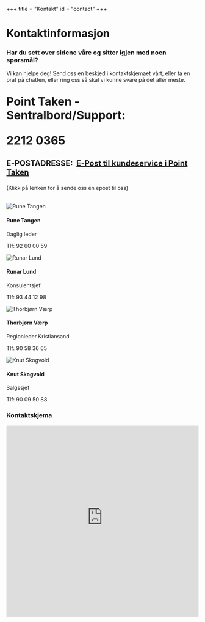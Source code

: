 +++
title = "Kontakt"
id = "contact"
+++


<div class="container">
        <div class="row">
            <div class="col-md-12 col-lg-8 mt-4">
                <div class="heading mt-4">
                    <h1>Kontaktinformasjon</h1>
                </div>
                <h3>Har du sett over sidene våre og sitter igjen med noen spørsmål?</h3>
                <p>Vi kan hjelpe deg! Send oss en beskjed i kontaktskjemaet vårt, eller ta en prat på chatten, eller ring oss så skal vi kunne svare på det aller meste.</p>
                <p></p> <p style="font-size:30px; font-weight:bold;">Point Taken - Sentralbord/Support:</p>
            <p style="font-size:30px; font-weight:bold;"> 2212 0365</p>
                <p style="font-size:20px; font-weight:bold;">E-POSTADRESSE:&nbsp;&nbsp;<a style="text-decoration:underline;" href="kundeservice i pointtaken.no"  rel="nofollow" onclick="this.href='mailto:' + 'kundeservice' + '@' + 'pointtaken.no'">E-Post til kundeservice i Point Taken</a></p>
                <p>(Klikk på lenken for å sende oss en epost til oss)</p>
            </div>    
            <div class="col-md-12 col-lg-6"></div>
        </div>
</div>

<br>
<div class="row">
<div class="col-sm-6 col-md-4 col-lg-3">
    <div class="card personkort text-center no-hover">
        <img class="card-img-top img-profil img-round mx-auto" src="../img/people/rune-round.jpg" alt="Rune Tangen">
        <div class="card-body">
            <h4 class="card-title">Rune Tangen</h4>
            <p class="card-subtitle mb-2">Daglig leder</p>
            <p class="card-text">Tlf: 92 60 00 59</p>
        </div>
    </div>
</div>

<div class="col-sm-6 col-md-4 col-lg-3">
    <div class="card personkort text-center no-hover">
        <img class="card-img-top img-profil img-round mx-auto" src="../img/people/runar-round.jpg" alt="Runar Lund">
        <div class="card-body">
            <h4 class="card-title">Runar Lund</h4>
            <p class="card-subtitle mb-2">Konsulentsjef</p>
            <p class="card-text">Tlf: 93 44 12 98</p>
        </div>
    </div>
</div>

<div class="col-sm-6 col-md-4 col-lg-3">
    <div class="card personkort text-center no-hover">
        <img class="card-img-top img-profil img-round mx-auto" src="../img/people/thorbjorn-round.jpg" alt="Thorbjørn Værp">
        <div class="card-body">
            <h4 class="card-title">Thorbjørn Værp</h4>
            <p class="card-subtitle mb-2">Regionleder Kristiansand</p>
            <p class="card-text">Tlf: 90 58 36 65</p>
        </div>
    </div>
</div>

<div class="col-sm-6 col-md-4 col-lg-3">
    <div class="card personkort text-center no-hover">
        <img class="card-img-top img-profil img-round mx-auto" src="../img/people/knut-round.jpg" alt="Knut Skogvold">
        <div class="card-body">
            <h4 class="card-title">Knut Skogvold</h4>
            <p class="card-subtitle mb-2">Salgssjef</p>
            <p class="card-text">Tlf: 90 09 50 88</p>
        </div>
    </div>
</div>

<div class="col-md-12 col-lg-8 p-4 mt-4">
    <div class="heading">
        <h3>Kontaktskjema</h3>
    </div>
</div>

</div>


<div class="row">
<iframe src="https://analytics-eu.clickdimensions.com/pointtakenno-aaajs/pages/seqk2w0deeipuqanoirrlg.html" allowtransparency="true" width="100%" height="500px" type="text/html" frameborder="0" style="border:0"></iframe>
</div>